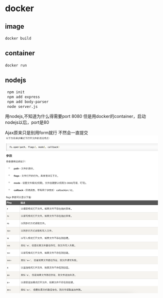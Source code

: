 # docker
## image
  `docker build`
  
## container
`docker run`


## nodejs
```shell
 npm init
 npm add express
 npm add body-parser
 node server.js
```
用nodejs,不知道为什么得需要port 8080
但是用docker的container，启动nodejs以后，port是80

Ajax原来只是别用form就行
不然会一直提交
![picture 1](images/9c848bd2acf63e1692c6ca7f8d32f6d8a3f47682876a3db8a209f450fbfa8c06.png)  
